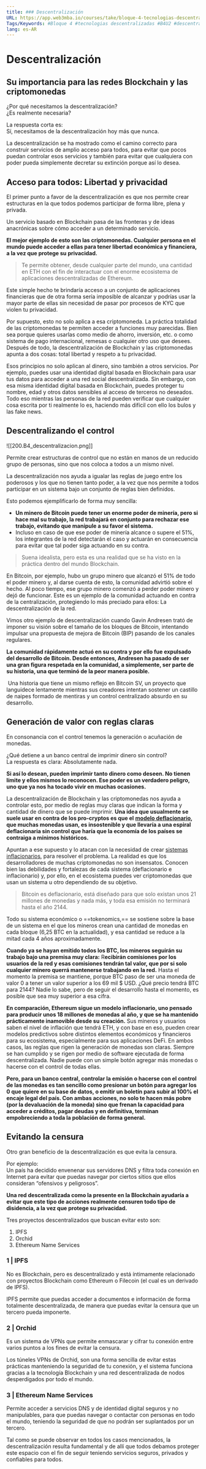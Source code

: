 ```yaml
---
title: ### Descentralización
URL: https://app.web3mba.io/courses/take/bloque-4-tecnologias-descentralizadas/texts/36707507-u2-01-descentralizacion
Tags/Keywords: #Bloque 4 #tecnologias descentralizadas #B4U2 #descentralizacion
lang: es-AR
---
```

# Descentralización
## Su importancia para las redes Blockchain y las criptomonedas
¿Por qué necesitamos la descentralización?  
¿Es realmente necesaria?

La respuesta corta es:  
Sí, necesitamos de la descentralización hoy más que nunca. 

La descentralización se ha mostrado como el camino correcto para construir servicios de amplio acceso para todos, para evitar que pocos puedan controlar esos servicios y también para evitar que cualquiera con poder pueda simplemente decretar su extinción porque así lo desea.

## Acceso para todos:  Libertad y privacidad 
El primer punto a favor de la descentralización es que nos permite crear estructuras en la que todos podemos participar de forma libre, plena y privada.

Un servicio basado en Blockchain pasa de las fronteras y de ideas anacrónicas sobre cómo acceder a un determinado servicio. 

**El mejor ejemplo de esto son las criptomonedas. Cualquier persona en el mundo puede acceder a ellas para tener libertad económica y financiera, a la vez que protege su privacidad.** 

> Te permite obtener, desde cualquier parte del mundo, una cantidad en ETH con el fin de interactuar con el enorme ecosistema de aplicaciones descentralizadas de Ethereum.

Este simple hecho te brindaría acceso a un conjunto de aplicaciones financieras que de otra forma sería imposible de alcanzar y podrías usar la mayor parte de ellas sin necesidad de pasar por procesos de KYC que violen tu privacidad. 

Por supuesto, esto no solo aplica a esa criptomoneda. La práctica totalidad de las criptomonedas te permiten acceder a funciones muy parecidas. Bien sea porque quieres usarlas como medio de ahorro, inversión, etc. o como sistema de pago internacional, remesas o cualquier otro uso que desees. Después de todo, la descentralización de Blockchain y las criptomonedas apunta a dos cosas: total libertad y respeto a tu privacidad. 

Esos principios no solo aplican al dinero, sino también a otros servicios. Por ejemplo, puedes usar una identidad digital basada en Blockchain para usar tus datos para acceder a una red social descentralizada. Sin embargo, con esa misma identidad digital basada en Blockchain, puedes proteger tu nombre, edad y otros datos sensibles al acceso de terceros no deseados. Todo eso mientras las personas de la red pueden verificar que cualquier cosa escrita por ti realmente lo es, haciendo más difícil con ello los bulos y las fake news. 

## Descentralizando el control

![[200.B4_descentralizacion.png]]

Permite crear estructuras de control que no están en manos de un reducido grupo de personas, sino que nos coloca a todos a un mismo nivel.

La descentralización nos ayuda a igualar las reglas de juego entre los poderosos y los que no tienen tanto poder, a la vez que nos permite a todos participar en un sistema bajo un conjunto de reglas bien definidos.

Esto podemos ejemplificarlo de forma muy sencilla:
- **Un minero de Bitcoin puede tener un enorme poder de minería, pero si hace mal su trabajo, la red trabajará en conjunto para rechazar ese trabajo, evitando que manipule a su favor el sistema.** 
- Incluso en caso de que ese poder de minería alcance o supere el 51%, los integrantes de la red detectarán el caso y actuarán en consecuencia para evitar que tal poder siga actuando en su contra.

> Suena idealista, pero esta es una realidad que se ha visto en la práctica dentro del mundo Blockchain.

En Bitcoin, por ejemplo, hubo un grupo minero que alcanzó el 51% de todo el poder minero y, al darse cuenta de esto, la comunidad advirtió sobre el hecho. Al poco tiempo, ese grupo minero comenzó a perder poder minero y dejó de funcionar. Este es un ejemplo de la comunidad actuando en contra de la centralización, protegiendo lo más preciado para ellos: La descentralización de la red. 

Vimos otro ejemplo de descentralización cuando Gavin Andresen trató de imponer su visión sobre el tamaño de los bloques de Bitcoin, intentando impulsar una propuesta de mejora de Bitcoin (BIP) pasando de los canales regulares. 

**La comunidad rápidamente actuó en su contra y por ello fue expulsado del desarrollo de Bitcoin. Desde entonces, Andresen ha pasado de ser una gran figura respetada en la comunidad, a simplemente, ser parte de su historia, una que terminó de la peor manera posible.**

 Una historia que tiene un mismo reflejo en Bitcoin SV, un proyecto que languidece lentamente mientras sus creadores intentan sostener un castillo de naipes formado de mentiras y un control centralizado absurdo en su desarrollo. 

## Generación de valor con reglas claras
En consonancia con el control tenemos la generación o acuñación de monedas.

¿Qué detiene a un banco central de imprimir dinero sin control?  
La respuesta es clara: Absolutamente nada. 

**Si así lo desean, pueden imprimir tanto dinero como deseen. No tienen límite y ellos mismos lo reconocen. Ese poder es un verdadero peligro, uno que ya nos ha tocado vivir en muchas ocasiones.** 

La descentralización de Blockchain y las criptomonedas nos ayuda a controlar esto, por medio de reglas muy claras que indican la forma y cantidad de dinero que se puede imprimir. **Una idea que usualmente se suele usar en contra de los pro-cryptos es que el** [**modelo deflacionario**](https://economipedia.com/definiciones/deflacion.html)**, que muchas monedas usan, es insostenible y que llevaría a una espiral deflacionaria sin control que haría que la economía de los países se contraiga a mínimos históricos.**

Apuntan a ese supuesto y lo atacan con la necesidad de crear [sistemas inflacionarios](https://economipedia.com/definiciones/inflacion.html), para resolver el problema. La realidad es que los desarrolladores de muchas criptomonedas no son insensatos. Conocen bien las debilidades y fortalezas de cada sistema (deflacionario e inflacionario) y, por ello, en el ecosistema puedes ver criptomonedas que usan un sistema u otro dependiendo de su objetivo. 

> Bitcoin es deflacionario, está diseñado para que solo existan unos 21 millones de monedas y nada más, y toda esa emisión no terminará hasta el año 2144.

Todo su sistema económico o ==tokenomics,== se sostiene sobre la base de un sistema en el que los mineros crean una cantidad de monedas en cada bloque (6,25 BTC en la actualidad), y esa cantidad se reduce a la mitad cada 4 años aproximadamente. 

**Cuando ya se hayan emitido todos los BTC, los mineros seguirán su trabajo bajo una premisa muy clara:** R**ecibirán comisiones por los usuarios de la red y esas comisiones tendrán tal valor, que por si solo cualquier minero querrá mantenerse trabajando en la red.** Hasta el momento la premisa se mantiene, porque BTC paso de ser una moneda de valor 0 a tener un valor superior a los 69 mil $ USD. ¿Qué precio tendrá BTC para 2144? Nadie lo sabe, pero de seguir el desarrollo hasta el momento, es posible que sea muy superior a esa cifra. 

**En comparación, Ethereum sigue un modelo inflacionario, uno pensado para producir unos 18 millones de monedas al año, y que se ha mantenido prácticamente inamovible desde su creación.** Sus mineros y usuarios saben el nivel de inflación que tendrá ETH, y con base en eso, pueden crear modelos predictivos sobre distintos elementos económicos y financieros para su ecosistema, especialmente para sus aplicaciones DeFi. En ambos casos, las reglas que rigen la generación de monedas son claras. Siempre se han cumplido y se rigen por medio de software ejecutada de forma descentralizada. Nadie puede con un simple botón agregar más monedas o hacerse con el control de todas ellas. 

**Pero, para un banco central, controlar la emisión o hacerse con el control de las monedas es tan sencillo como presionar un botón para agregar los 0 que quiere en su base de datos, o emitir un boletín para subir al 100% el encaje legal del país. Con ambas acciones, no solo te hacen más pobre (por la devaluación de la moneda) sino que frenan la capacidad para acceder a créditos, pagar deudas y en definitiva, terminan empobreciendo a toda la población de forma general.** 

## Evitando la censura
Otro gran beneficio de la descentralización es que evita la censura. 

Por ejemplo:  
Un país ha decidido envenenar sus servidores DNS y filtra toda conexión en Internet para evitar que puedas navegar por ciertos sitios que ellos consideran “ofensivos y peligrosos”. 

**Una red descentralizada como la presente en la Blockchain ayudaría a evitar que este tipo de acciones realmente censuren todo tipo de disidencia, a la vez que protege su privacidad.** 

Tres proyectos descentralizados que buscan evitar esto son: 
1. IPFS
2. Orchid
3. Ethereum Name Services

### 1 | IPFS
No es Blockchain, pero es descentralizado y está íntimamente relacionado con proyectos Blockchain como Ethereum o Filecoin (el cual es un derivado de IPFS). 

IPFS permite que puedas acceder a documentos e información de forma totalmente descentralizada, de manera que puedas evitar la censura que un tercero pueda imponerte.

### 2 | Orchid
Es un sistema de VPNs que permite enmascarar y cifrar tu conexión entre varios puntos a los fines de evitar la censura. 

Los túneles VPNs de Orchid, son una forma sencilla de evitar estas prácticas manteniendo la seguridad de tu conexión, y el sistema funciona gracias a la tecnología Blockchain y una red descentralizada de nodos desperdigados por todo el mundo. 

### 3 | Ethereum Name Services 
Permite acceder a servicios DNS y de identidad digital seguros y no manipulables, para que puedas navegar o contactar con personas en todo el mundo, teniendo la seguridad de que no podrán ser suplantados por un tercero. 

Tal como se puede observar en todos los casos mencionados, la descentralización resulta fundamental y de allí que todos debamos proteger este espacio con el fin de seguir teniendo servicios seguros, privados y confiables para todos.
